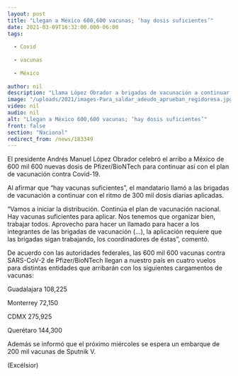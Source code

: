 ```yaml
---
layout: post
title: "Llegan a México 600,600 vacunas; ‘hay dosis suficientes’"
date: 2021-03-09T16:32:00.000-06:00
tags:
  
  - Covid
  
  - vacunas
  
  - México
  
author: nil
description: "Llama López Obrador a brigadas de vacunación a continuar con la aplicación de dosis contra Covid-19; el miércoles se espera arribo de 200 mil unidades de Sputnik V"
image: "/uploads/2021/images-Para_saldar_adeudo_aprueban_regidoresa.jpg"
video: nil
audio: nil
alt: "Llegan a México 600,600 vacunas; ‘hay dosis suficientes’"
front: false
section: "Nacional"
redirect_from: /news/183349
---
```


El presidente Andrés Manuel López Obrador celebró el arribo a México de 600 mil 600 nuevas dosis de Pfizer/BioNTech para continuar así con el plan de vacunación contra Covid-19.

Al afirmar que “hay vacunas suficientes”, el mandatario llamó a las brigadas de vacunación a continuar con el ritmo de 300 mil dosis diarias aplicadas.

“Vamos a iniciar la distribución. Continúa el plan de vacunación nacional. Hay vacunas suficientes para aplicar. Nos tenemos que organizar bien, trabajar todos. Aprovecho para hacer un llamado para hacer a los integrantes de las brigadas de vacunación (…), la aplicación requiere que las brigadas sigan trabajando, los coordinadores de éstas”, comentó.

De acuerdo con las autoridades federales, las 600 mil 600 vacunas contra SARS-CoV-2  de Pfizer/BioNTech llegan a nuestro país en cuatro vuelos para distintas entidades que arribarán con los siguientes cargamentos de vacunas:

Guadalajara                          108,225

Monterrey                             72,150

CDMX                                   275,925

Querétaro                             144,300

Además se informó que el próximo miércoles se espera un embarque de 200 mil vacunas de Sputnik V.

(Excélsior)